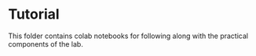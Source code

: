 # Tutorial

This folder contains colab notebooks for following along with the practical components of the lab.